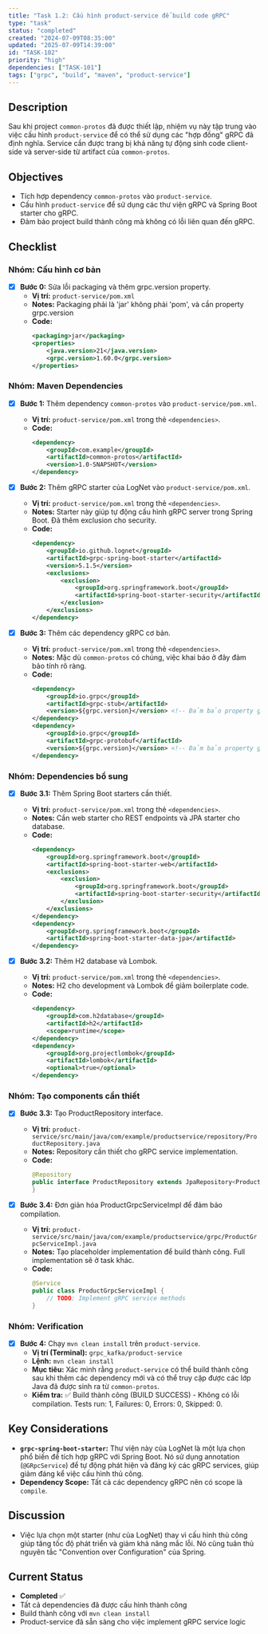 ```yaml
---
title: "Task 1.2: Cấu hình product-service để build code gRPC"
type: "task"
status: "completed"
created: "2024-07-09T08:35:00"
updated: "2025-07-09T14:39:00"
id: "TASK-102"
priority: "high"
dependencies: ["TASK-101"]
tags: ["grpc", "build", "maven", "product-service"]
---
```


## Description
Sau khi project `common-protos` đã được thiết lập, nhiệm vụ này tập trung vào việc cấu hình `product-service` để có thể sử dụng các "hợp đồng" gRPC đã định nghĩa. Service cần được trang bị khả năng tự động sinh code client-side và server-side từ artifact của `common-protos`.

## Objectives
- Tích hợp dependency `common-protos` vào `product-service`.
- Cấu hình `product-service` để sử dụng các thư viện gRPC và Spring Boot starter cho gRPC.
- Đảm bảo project build thành công mà không có lỗi liên quan đến gRPC.

## Checklist

### Nhóm: Cấu hình cơ bản
- [x] **Bước 0:** Sửa lỗi packaging và thêm grpc.version property.
    - **Vị trí:** `product-service/pom.xml`
    - **Notes:** Packaging phải là 'jar' không phải 'pom', và cần property grpc.version
    - **Code:**
      ```xml
      <packaging>jar</packaging>
      <properties>
          <java.version>21</java.version>
          <grpc.version>1.60.0</grpc.version>
      </properties>
      ```

### Nhóm: Maven Dependencies
- [x] **Bước 1:** Thêm dependency `common-protos` vào `product-service/pom.xml`.
    - **Vị trí:** `product-service/pom.xml` trong thẻ `<dependencies>`.
    - **Code:**
      ```xml
      <dependency>
          <groupId>com.example</groupId>
          <artifactId>common-protos</artifactId>
          <version>1.0-SNAPSHOT</version>
      </dependency>
      ```

- [x] **Bước 2:** Thêm gRPC starter của LogNet vào `product-service/pom.xml`.
    - **Vị trí:** `product-service/pom.xml` trong thẻ `<dependencies>`.
    - **Notes:** Starter này giúp tự động cấu hình gRPC server trong Spring Boot. Đã thêm exclusion cho security.
    - **Code:**
      ```xml
      <dependency>
          <groupId>io.github.lognet</groupId>
          <artifactId>grpc-spring-boot-starter</artifactId>
          <version>5.1.5</version>
          <exclusions>
              <exclusion>
                  <groupId>org.springframework.boot</groupId>
                  <artifactId>spring-boot-starter-security</artifactId>
              </exclusion>
          </exclusions>
      </dependency>
      ```

- [x] **Bước 3:** Thêm các dependency gRPC cơ bản.
    - **Vị trí:** `product-service/pom.xml` trong thẻ `<dependencies>`.
    - **Notes:** Mặc dù `common-protos` có chúng, việc khai báo ở đây đảm bảo tính rõ ràng.
    - **Code:**
      ```xml
      <dependency>
          <groupId>io.grpc</groupId>
          <artifactId>grpc-stub</artifactId>
          <version>${grpc.version}</version> <!-- Đảm bảo property grpc.version đã có ở parent pom -->
      </dependency>
      <dependency>
          <groupId>io.grpc</groupId>
          <artifactId>grpc-protobuf</artifactId>
          <version>${grpc.version}</version> <!-- Đảm bảo property grpc.version đã có ở parent pom -->
      </dependency>
      ```

### Nhóm: Dependencies bổ sung
- [x] **Bước 3.1:** Thêm Spring Boot starters cần thiết.
    - **Vị trí:** `product-service/pom.xml` trong thẻ `<dependencies>`.
    - **Notes:** Cần web starter cho REST endpoints và JPA starter cho database.
    - **Code:**
      ```xml
      <dependency>
          <groupId>org.springframework.boot</groupId>
          <artifactId>spring-boot-starter-web</artifactId>
          <exclusions>
              <exclusion>
                  <groupId>org.springframework.boot</groupId>
                  <artifactId>spring-boot-starter-security</artifactId>
              </exclusion>
          </exclusions>
      </dependency>
      <dependency>
          <groupId>org.springframework.boot</groupId>
          <artifactId>spring-boot-starter-data-jpa</artifactId>
      </dependency>
      ```

- [x] **Bước 3.2:** Thêm H2 database và Lombok.
    - **Vị trí:** `product-service/pom.xml` trong thẻ `<dependencies>`.
    - **Notes:** H2 cho development và Lombok để giảm boilerplate code.
    - **Code:**
      ```xml
      <dependency>
          <groupId>com.h2database</groupId>
          <artifactId>h2</artifactId>
          <scope>runtime</scope>
      </dependency>
      <dependency>
          <groupId>org.projectlombok</groupId>
          <artifactId>lombok</artifactId>
          <optional>true</optional>
      </dependency>
      ```

### Nhóm: Tạo components cần thiết
- [x] **Bước 3.3:** Tạo ProductRepository interface.
    - **Vị trí:** `product-service/src/main/java/com/example/productservice/repository/ProductRepository.java`
    - **Notes:** Repository cần thiết cho gRPC service implementation.
    - **Code:**
      ```java
      @Repository
      public interface ProductRepository extends JpaRepository<Product, String> {
      }
      ```

- [x] **Bước 3.4:** Đơn giản hóa ProductGrpcServiceImpl để đảm bảo compilation.
    - **Vị trí:** `product-service/src/main/java/com/example/productservice/grpc/ProductGrpcServiceImpl.java`
    - **Notes:** Tạo placeholder implementation để build thành công. Full implementation sẽ ở task khác.
    - **Code:**
      ```java
      @Service
      public class ProductGrpcServiceImpl {
          // TODO: Implement gRPC service methods
      }
      ```

### Nhóm: Verification
- [x] **Bước 4:** Chạy `mvn clean install` trên `product-service`.
    - **Vị trí (Terminal):** `grpc_kafka/product-service`
    - **Lệnh:** `mvn clean install`
    - **Mục tiêu:** Xác minh rằng `product-service` có thể build thành công sau khi thêm các dependency mới và có thể truy cập được các lớp Java đã được sinh ra từ `common-protos`.
    - **Kiểm tra:** ✅ Build thành công (BUILD SUCCESS) - Không có lỗi compilation. Tests run: 1, Failures: 0, Errors: 0, Skipped: 0.

## Key Considerations
- **`grpc-spring-boot-starter`:** Thư viện này của LogNet là một lựa chọn phổ biến để tích hợp gRPC với Spring Boot. Nó sử dụng annotation (`@GRpcService`) để tự động phát hiện và đăng ký các gRPC services, giúp giảm đáng kể việc cấu hình thủ công.
- **Dependency Scope:** Tất cả các dependency gRPC nên có scope là `compile`.

## Discussion
- Việc lựa chọn một starter (như của LogNet) thay vì cấu hình thủ công giúp tăng tốc độ phát triển và giảm khả năng mắc lỗi. Nó cũng tuân thủ nguyên tắc "Convention over Configuration" của Spring.

## Current Status
- **Completed** ✅
- Tất cả dependencies đã được cấu hình thành công
- Build thành công với `mvn clean install`
- Product-service đã sẵn sàng cho việc implement gRPC service logic 